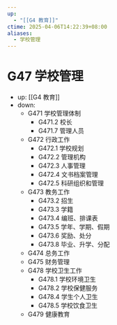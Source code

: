 ```yaml
---
up:
  - "[[G4 教育]]"
ctime: 2025-04-06T14:22:39+08:00
aliases:
  - 学校管理
---
```


# G47 学校管理

- up: [[G4 教育]]
- down:	
	- G471 学校管理体制
		- G471.2 校长
		- G471.7 管理人员
	- G472 行政工作
		- G472.1 学校规划
		- G472.2 管理机构
		- G472.3 人事管理
		- G472.4 文书档案管理
		- G472.5 科研组织和管理
	- G473 教务工作
		- G473.2 招生
		- G473.3 学籍
		- G473.4 编班、排课表
		- G473.5 学年、学期、假期
		- G473.6 奖励、处分
		- G473.8 毕业、升学、分配
	- G474 总务工作
	- G475 财务管理
	- G478 学校卫生工作
		- G478.1 学校环境卫生
		- G478.2 学校保健服务
		- G478.4 学生个人卫生
		- G478.5 学校饮食卫生
	- G479 健康教育
	
